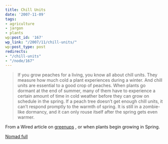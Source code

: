 ```yaml
---
title: Chill Units
date: '2007-11-09'
tags:
- agriculture
- jargon
- plants
wp:post_id: '167'
wp_link: "/2007/11/chill-units/"
wp:post_type: post
redirects:
- "/chill-units"
- "/node/167"
---
```


>

> If you grow peaches for a living, you know all about chill units. They measure how much cold a plant experiences during a winter. And chill units are essential to a good crop of peaches. When plants go dormant at the end of summer, many of them have to experience a certain amount of time in cold weather before they can grow on schedule in the spring. If a peach tree doesn’t get enough chill units, it can’t respond promptly to the warmth of spring. It is still in a zombie-like dormancy, and it can only rouse itself after the spring gets even warmer.

From a Wired article on [greenups](http://www.wired.com/science/planetearth/news/2007/11/dissectionanddissent_1109) , or when plants begin growing in Spring.

[Nomad full](http://www.iucn-tftsg.org/?nomad)
